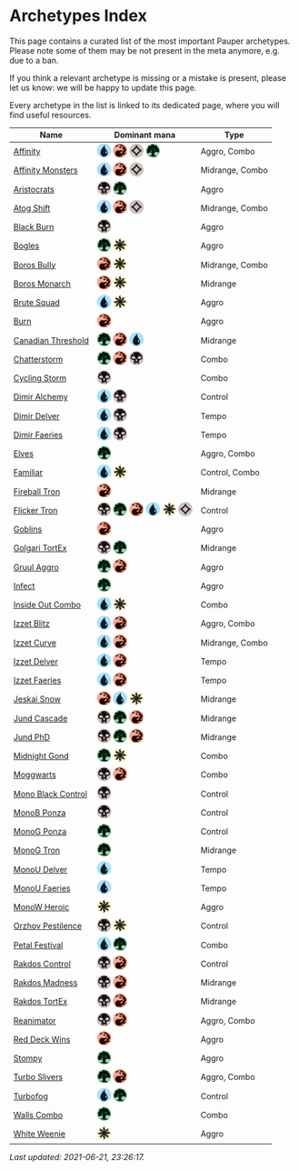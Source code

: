 # Archetypes Index

This page contains a curated list of the most important Pauper archetypes.
Please note some of them may be not present in the meta anymore, e.g. due to a ban.

If you think a relevant archetype is missing or a mistake is present, please let us know: we will be happy to update this page.

Every archetype in the list is linked to its dedicated page, where you will find useful resources.

| Name                   | Dominant mana | Type            |
| -----------------------| ------------- | --------------- |
[Affinity](../archetypes/Affinity.md) | <img src="../resources/images/mana/U.png" width="25"/> <img src="../resources/images/mana/R.png" width="25"/> <img src="../resources/images/mana/C.png" width="25"/> <img src="../resources/images/mana/G.png" width="25"/> | Aggro, Combo    |
[Affinity Monsters](../archetypes/Affinity%20Monsters.md) | <img src="../resources/images/mana/U.png" width="25"/> <img src="../resources/images/mana/R.png" width="25"/> <img src="../resources/images/mana/C.png" width="25"/> | Midrange, Combo |
[Aristocrats](../archetypes/Aristocrats.md) | <img src="../resources/images/mana/B.png" width="25"/> <img src="../resources/images/mana/G.png" width="25"/> | Aggro           |
[Atog Shift](../archetypes/Atog%20Shift.md) | <img src="../resources/images/mana/U.png" width="25"/> <img src="../resources/images/mana/R.png" width="25"/> <img src="../resources/images/mana/C.png" width="25"/> | Midrange, Combo |
[Black Burn](../archetypes/Black%20Burn.md) | <img src="../resources/images/mana/B.png" width="25"/> | Aggro           |
[Bogles](../archetypes/Bogles.md) | <img src="../resources/images/mana/G.png" width="25"/> <img src="../resources/images/mana/W.png" width="25"/> | Aggro           |
[Boros Bully](../archetypes/Boros%20Bully.md) | <img src="../resources/images/mana/R.png" width="25"/> <img src="../resources/images/mana/W.png" width="25"/> | Midrange, Combo |
[Boros Monarch](../archetypes/Boros%20Monarch.md) | <img src="../resources/images/mana/R.png" width="25"/> <img src="../resources/images/mana/W.png" width="25"/> | Midrange        |
[Brute Squad](../archetypes/Brute%20Squad.md) | <img src="../resources/images/mana/U.png" width="25"/> <img src="../resources/images/mana/W.png" width="25"/> | Aggro           |
[Burn](../archetypes/Burn.md) | <img src="../resources/images/mana/R.png" width="25"/> | Aggro           |
[Canadian Threshold](../archetypes/Canadian%20Threshold.md) | <img src="../resources/images/mana/G.png" width="25"/> <img src="../resources/images/mana/R.png" width="25"/> <img src="../resources/images/mana/U.png" width="25"/> | Midrange        |
[Chatterstorm](../archetypes/Chatterstorm.md) | <img src="../resources/images/mana/G.png" width="25"/> <img src="../resources/images/mana/R.png" width="25"/> <img src="../resources/images/mana/B.png" width="25"/> | Combo           |
[Cycling Storm](../archetypes/Cycling%20Storm.md) | <img src="../resources/images/mana/B.png" width="25"/> | Combo           |
[Dimir Alchemy](../archetypes/Dimir%20Alchemy.md) | <img src="../resources/images/mana/U.png" width="25"/> <img src="../resources/images/mana/B.png" width="25"/> | Control         |
[Dimir Delver](../archetypes/Dimir%20Delver.md) | <img src="../resources/images/mana/U.png" width="25"/> <img src="../resources/images/mana/B.png" width="25"/> | Tempo           |
[Dimir Faeries](../archetypes/Dimir%20Faeries.md) | <img src="../resources/images/mana/U.png" width="25"/> <img src="../resources/images/mana/B.png" width="25"/> | Tempo           |
[Elves](../archetypes/Elves.md) | <img src="../resources/images/mana/G.png" width="25"/> | Aggro, Combo    |
[Familiar](../archetypes/Familiar.md) | <img src="../resources/images/mana/U.png" width="25"/> <img src="../resources/images/mana/W.png" width="25"/> | Control, Combo  |
[Fireball Tron](../archetypes/Fireball%20Tron.md) | <img src="../resources/images/mana/R.png" width="25"/> | Midrange        |
[Flicker Tron](../archetypes/Flicker%20Tron.md) | <img src="../resources/images/mana/B.png" width="25"/> <img src="../resources/images/mana/G.png" width="25"/> <img src="../resources/images/mana/R.png" width="25"/> <img src="../resources/images/mana/U.png" width="25"/> <img src="../resources/images/mana/W.png" width="25"/> <img src="../resources/images/mana/C.png" width="25"/> | Control         |
[Goblins](../archetypes/Goblins.md) | <img src="../resources/images/mana/R.png" width="25"/> | Aggro           |
[Golgari TortEx](../archetypes/Golgari%20TortEx.md) | <img src="../resources/images/mana/B.png" width="25"/> <img src="../resources/images/mana/G.png" width="25"/> | Midrange        |
[Gruul Aggro](../archetypes/Gruul%20Aggro.md) | <img src="../resources/images/mana/G.png" width="25"/> <img src="../resources/images/mana/R.png" width="25"/> | Aggro           |
[Infect](../archetypes/Infect.md) | <img src="../resources/images/mana/G.png" width="25"/> | Aggro           |
[Inside Out Combo](../archetypes/Inside%20Out%20Combo.md) | <img src="../resources/images/mana/U.png" width="25"/> <img src="../resources/images/mana/W.png" width="25"/> | Combo           |
[Izzet Blitz](../archetypes/Izzet%20Blitz.md) | <img src="../resources/images/mana/U.png" width="25"/> <img src="../resources/images/mana/R.png" width="25"/> | Aggro, Combo    |
[Izzet Curve](../archetypes/Izzet%20Curve.md) | <img src="../resources/images/mana/U.png" width="25"/> <img src="../resources/images/mana/R.png" width="25"/> | Midrange, Combo |
[Izzet Delver](../archetypes/Izzet%20Delver.md) | <img src="../resources/images/mana/U.png" width="25"/> <img src="../resources/images/mana/R.png" width="25"/> | Tempo           |
[Izzet Faeries](../archetypes/Izzet%20Faeries.md) | <img src="../resources/images/mana/U.png" width="25"/> <img src="../resources/images/mana/R.png" width="25"/> | Tempo           |
[Jeskai Snow](../archetypes/Jeskai%20Snow.md) | <img src="../resources/images/mana/R.png" width="25"/> <img src="../resources/images/mana/U.png" width="25"/> <img src="../resources/images/mana/W.png" width="25"/> | Midrange        |
[Jund Cascade](../archetypes/Jund%20Cascade.md) | <img src="../resources/images/mana/B.png" width="25"/> <img src="../resources/images/mana/G.png" width="25"/> <img src="../resources/images/mana/R.png" width="25"/> | Midrange        |
[Jund PhD](../archetypes/Jund%20PhD.md) | <img src="../resources/images/mana/B.png" width="25"/> <img src="../resources/images/mana/G.png" width="25"/> <img src="../resources/images/mana/R.png" width="25"/> | Midrange        |
[Midnight Gond](../archetypes/Midnight%20Gond.md) | <img src="../resources/images/mana/G.png" width="25"/> <img src="../resources/images/mana/W.png" width="25"/> | Combo           |
[Moggwarts](../archetypes/Moggwarts.md) | <img src="../resources/images/mana/B.png" width="25"/> <img src="../resources/images/mana/R.png" width="25"/> | Combo           |
[Mono Black Control](../archetypes/Mono%20Black%20Control.md) | <img src="../resources/images/mana/B.png" width="25"/> | Control         |
[MonoB Ponza](../archetypes/MonoB%20Ponza.md) | <img src="../resources/images/mana/B.png" width="25"/> | Control         |
[MonoG Ponza](../archetypes/MonoG%20Ponza.md) | <img src="../resources/images/mana/G.png" width="25"/> | Control         |
[MonoG Tron](../archetypes/MonoG%20Tron.md) | <img src="../resources/images/mana/G.png" width="25"/> | Midrange        |
[MonoU Delver](../archetypes/MonoU%20Delver.md) | <img src="../resources/images/mana/U.png" width="25"/> | Tempo           |
[MonoU Faeries](../archetypes/MonoU%20Faeries.md) | <img src="../resources/images/mana/U.png" width="25"/> | Tempo           |
[MonoW Heroic](../archetypes/MonoW%20Heroic.md) | <img src="../resources/images/mana/W.png" width="25"/> | Aggro           |
[Orzhov Pestilence](../archetypes/Orzhov%20Pestilence.md) | <img src="../resources/images/mana/B.png" width="25"/> <img src="../resources/images/mana/W.png" width="25"/> | Control         |
[Petal Festival](../archetypes/Petal%20Festival.md) | <img src="../resources/images/mana/U.png" width="25"/> <img src="../resources/images/mana/G.png" width="25"/> | Combo           |
[Rakdos Control](../archetypes/Rakdos%20Control.md) | <img src="../resources/images/mana/B.png" width="25"/> <img src="../resources/images/mana/R.png" width="25"/> | Control         |
[Rakdos Madness](../archetypes/Rakdos%20Madness.md) | <img src="../resources/images/mana/B.png" width="25"/> <img src="../resources/images/mana/R.png" width="25"/> | Midrange        |
[Rakdos TortEx](../archetypes/Rakdos%20TortEx.md) | <img src="../resources/images/mana/B.png" width="25"/> <img src="../resources/images/mana/R.png" width="25"/> | Midrange        |
[Reanimator](../archetypes/Reanimator.md) | <img src="../resources/images/mana/B.png" width="25"/> <img src="../resources/images/mana/R.png" width="25"/> | Aggro, Combo    |
[Red Deck Wins](../archetypes/Red%20Deck%20Wins.md) | <img src="../resources/images/mana/R.png" width="25"/> | Aggro           |
[Stompy](../archetypes/Stompy.md) | <img src="../resources/images/mana/G.png" width="25"/> | Aggro           |
[Turbo Slivers](../archetypes/Turbo%20Slivers.md) | <img src="../resources/images/mana/G.png" width="25"/> <img src="../resources/images/mana/R.png" width="25"/> | Aggro, Combo    |
[Turbofog](../archetypes/Turbofog.md) | <img src="../resources/images/mana/U.png" width="25"/> <img src="../resources/images/mana/G.png" width="25"/> | Control         |
[Walls Combo](../archetypes/Walls%20Combo.md) | <img src="../resources/images/mana/G.png" width="25"/> | Combo           |
[White Weenie](../archetypes/White%20Weenie.md) | <img src="../resources/images/mana/W.png" width="25"/> | Aggro           |



*Last updated: 2021-06-21, 23:26:17.*
